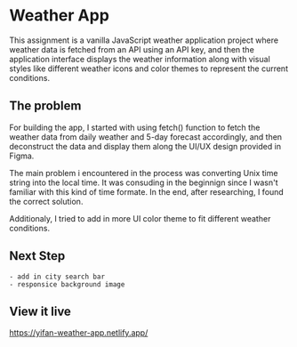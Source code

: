 # Weather App

This assignment is a vanilla JavaScript weather application project where weather data is fetched from an API using an API key, and then the application interface displays the weather information along with visual styles like different weather icons and color themes to represent the current conditions.

## The problem

For building the app, I started with using fetch() function to fetch the weather data from daily weather and 5-day forecast accordingly, and then deconstruct the data and display them along the UI/UX design provided in Figma.

The main problem i encountered in the process was converting Unix time string into the local time. It was consuding in the beginnign since I wasn't familiar with this kind of time formate. In the end, after researching, I found the correct solution. 

Additionaly, I tried to add in more UI color theme to fit different weather conditions. 

## Next Step
    - add in city search bar
    - responsice background image

## View it live

https://yifan-weather-app.netlify.app/